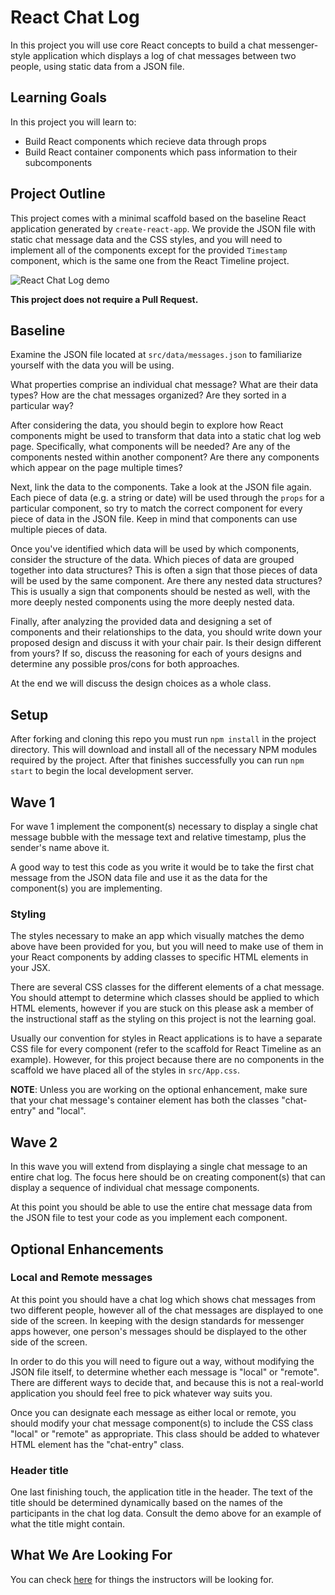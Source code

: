# React Chat Log
In this project you will use core React concepts to build a chat messenger-style application which displays a log of chat messages between two people, using static data from a JSON file.

## Learning Goals
In this project you will learn to:
- Build React components which recieve data through props
- Build React container components which pass information to their subcomponents

## Project Outline
This project comes with a minimal scaffold based on the baseline React application generated by `create-react-app`. We provide the JSON file with static chat message data and the CSS styles, and you will need to implement all of the components except for the provided `Timestamp` component, which is the same one from the React Timeline project.

![React Chat Log demo](./images/react-chatlog-demo.gif)

**This project does not require a Pull Request.**

## Baseline
Examine the JSON file located at `src/data/messages.json` to familiarize yourself with the data you will be using.

What properties comprise an individual chat message? What are their data types? How are the chat messages organized? Are they sorted in a particular way?

After considering the data, you should begin to explore how React components might be used to transform that data into a static chat log web page. Specifically, what components will be needed? Are any of the components nested within another component? Are there any components which appear on the page multiple times?

Next, link the data to the components. Take a look at the JSON file again. Each piece of data (e.g. a string or date) will be used through the `props` for a particular component, so try to match the correct component for every piece of data in the JSON file. Keep in mind that components can use multiple pieces of data.

Once you've identified which data will be used by which components, consider the structure of the data. Which pieces of data are grouped together into data structures? This is often a sign that those pieces of data will be used by the same component. Are there any nested data structures? This is usually a sign that components should be nested as well, with the more deeply nested components using the more deeply nested data.

Finally, after analyzing the provided data and designing a set of components and their relationships to the data, you should write down your proposed design and discuss it with your chair pair. Is their design different from yours? If so, discuss the reasoning for each of yours designs and determine any possible pros/cons for both approaches.

At the end we will discuss the design choices as a whole class.

## Setup
After forking and cloning this repo you must run `npm install` in the project directory. This will download and install all of the necessary NPM modules required by the project. After that finishes successfully you can run `npm start` to begin the local development server.

## Wave 1
For wave 1 implement the component(s) necessary to display a single chat message bubble with the message text and relative timestamp, plus the sender's name above it.

A good way to test this code as you write it would be to take the first chat message from the JSON data file and use it as the data for the component(s) you are implementing.

### Styling
The styles necessary to make an app which visually matches the demo above have been provided for you, but you will need to make use of them in your React components by adding classes to specific HTML elements in your JSX.

There are several CSS classes for the different elements of a chat message. You should attempt to determine which classes should be applied to which HTML elements, however if you are stuck on this please ask a member of the instructional staff as the styling on this project is not the learning goal.

Usually our convention for styles in React applications is to have a separate CSS file for every component (refer to the scaffold for React Timeline as an example). However, for this project because there are no components in the scaffold we have placed all of the styles in `src/App.css`.

**NOTE**: Unless you are working on the optional enhancement, make sure that your chat message's container element has both the classes "chat-entry" and "local".

## Wave 2
In this wave you will extend from displaying a single chat message to an entire chat log. The focus here should be on creating component(s) that can display a sequence of individual chat message components.

At this point you should be able to use the entire chat message data from the JSON file to test your code as you implement each component.

## Optional Enhancements
### Local and Remote messages
At this point you should have a chat log which shows chat messages from two different people, however all of the chat messages are displayed to one side of the screen. In keeping with the design standards for messenger apps however, one person's messages should be displayed to the other side of the screen.

In order to do this you will need to figure out a way, without modifying the JSON file itself, to determine whether each message is "local" or "remote". There are different ways to decide that, and because this is not a real-world application you should feel free to pick whatever way suits you.

Once you can designate each message as either local or remote, you should modify your chat message component(s) to include the CSS class "local" or "remote" as appropriate. This class should be added to whatever HTML element has the "chat-entry" class.

### Header title
One last finishing touch, the application title in the header. The text of the title should be determined dynamically based on the names of the participants in the chat log data. Consult the demo above for an example of what the title might contain.

## What We Are Looking For
You can check [here](./feedback.md) for things the instructors will be looking for.
